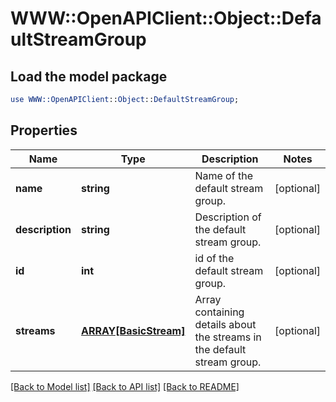 # WWW::OpenAPIClient::Object::DefaultStreamGroup

## Load the model package
```perl
use WWW::OpenAPIClient::Object::DefaultStreamGroup;
```

## Properties
Name | Type | Description | Notes
------------ | ------------- | ------------- | -------------
**name** | **string** | Name of the default stream group.  | [optional] 
**description** | **string** | Description of the default stream group.  | [optional] 
**id** | **int** | id of the default stream group.  | [optional] 
**streams** | [**ARRAY[BasicStream]**](BasicStream.md) | Array containing details about the streams in the default stream group.  | [optional] 

[[Back to Model list]](../README.md#documentation-for-models) [[Back to API list]](../README.md#documentation-for-api-endpoints) [[Back to README]](../README.md)


